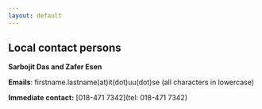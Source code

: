 ```yaml
---
layout: default
---
```


## Local contact persons

**Sarbojit Das and Zafer Esen**

**Emails**: firstname.lastname(at)it(dot)uu(dot)se (all characters in lowercase)

**Immediate contact:** [018-471 7342](tel: 018-471 7342)
